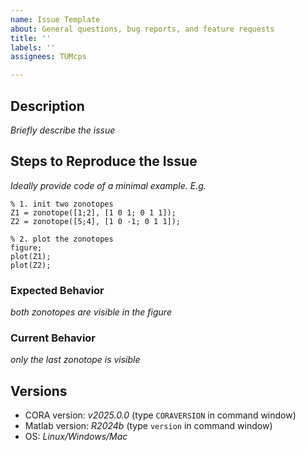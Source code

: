 ```yaml
---
name: Issue Template
about: General questions, bug reports, and feature requests
title: ''
labels: ''
assignees: TUMcps

---
```


## Description 

*Briefly describe the issue*

## Steps to Reproduce the Issue

*Ideally provide code of a minimal example. E.g.*
```
% 1. init two zonotopes
Z1 = zonotope([1;2], [1 0 1; 0 1 1]);
Z2 = zonotope([5;4], [1 0 -1; 0 1 1]);

% 2. plot the zonotopes
figure;
plot(Z1);
plot(Z2);
```

### Expected Behavior

*both zonotopes are visible in the figure*

### Current Behavior

*only the last zonotope is visible*

## Versions

- CORA version: *v2025.0.0* (type `CORAVERSION` in command window)
- Matlab version: *R2024b* (type `version` in command window)
- OS: *Linux/Windows/Mac*
